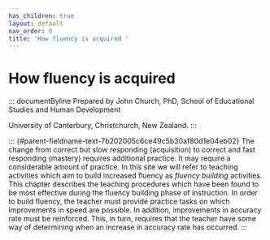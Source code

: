 ```yaml
---
has_children: true
layout: default
nav_order: 0
title: 'How fluency is acquired '
---
```

# How fluency is acquired 


::: documentByline
Prepared by John Church, PhD, School of Educational Studies and Human
Development

University of Canterbury, Christchurch, New Zealand.
:::

::: {#parent-fieldname-text-7b202005c6ce49c5b30af80d1e04eb02}
The change from correct but slow responding (acquisition) to correct and
fast responding (mastery) requires additional practice. It may require a
considerable amount of practice. In this site we will refer to teaching
activities which aim to build increased fluency as *fluency building*
activities. This chapter describes the teaching procedures which have
been found to be most effective during the fluency building phase of
instruction. In order to build fluency, the teacher must provide
practice tasks on which improvements in speed are possible. In addition,
improvements in accuracy rate must be reinforced. This, in turn,
requires that the teacher have some way of determining when an increase
in accuracy rate has occurred.
:::
